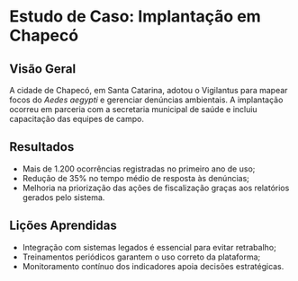# Estudo de Caso: Implantação em Chapecó

## Visão Geral
A cidade de Chapecó, em Santa Catarina, adotou o Vigilantus para mapear focos do *Aedes aegypti* e gerenciar denúncias ambientais. A implantação ocorreu em parceria com a secretaria municipal de saúde e incluiu capacitação das equipes de campo.

## Resultados
- Mais de 1.200 ocorrências registradas no primeiro ano de uso;
- Redução de 35% no tempo médio de resposta às denúncias;
- Melhoria na priorização das ações de fiscalização graças aos relatórios gerados pelo sistema.

## Lições Aprendidas
- Integração com sistemas legados é essencial para evitar retrabalho;
- Treinamentos periódicos garantem o uso correto da plataforma;
- Monitoramento contínuo dos indicadores apoia decisões estratégicas.
